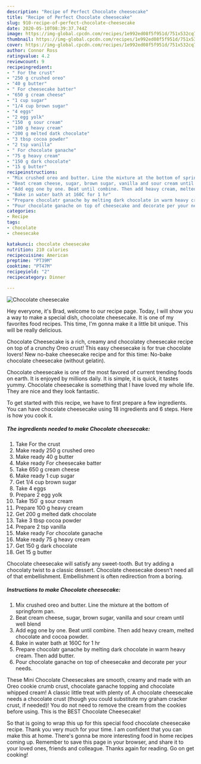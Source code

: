 ```yaml
---
description: "Recipe of Perfect Chocolate cheesecake"
title: "Recipe of Perfect Chocolate cheesecake"
slug: 910-recipe-of-perfect-chocolate-cheesecake
date: 2020-05-10T08:39:37.744Z
image: https://img-global.cpcdn.com/recipes/1e992ed08f5f951d/751x532cq70/chocolate-cheesecake-recipe-main-photo.jpg
thumbnail: https://img-global.cpcdn.com/recipes/1e992ed08f5f951d/751x532cq70/chocolate-cheesecake-recipe-main-photo.jpg
cover: https://img-global.cpcdn.com/recipes/1e992ed08f5f951d/751x532cq70/chocolate-cheesecake-recipe-main-photo.jpg
author: Connor Ross
ratingvalue: 4.2
reviewcount: 9
recipeingredient:
- " For the crust"
- "250 g crushed oreo"
- "40 g butter"
- " For cheesecake batter"
- "650 g cream cheese"
- "1 cup sugar"
- "1/4 cup brown sugar"
- "4 eggs"
- "2 egg yolk"
- "150  g sour cream"
- "100 g heavy cream"
- "200 g melted datk chocolate"
- "3 tbsp cocoa powder"
- "2 tsp vanilla"
- " For chocolate ganache"
- "75 g heavy cream"
- "150 g dark chocolate"
- "15 g butter"
recipeinstructions:
- "Mix crushed oreo and butter. Line the mixture at the bottom of springform pan."
- "Beat cream cheese, sugar, brown sugar, vanilla and sour cream until well blend"
- "Add egg one by one. Beat until combine. Then add heavy cream, melted chocolate and cocoa powder."
- "Bake in water bath at 160C for 1 hr"
- "Prepare chocolatr ganache by melting dark chocolate in warm heavy cream. Then add butter."
- "Pour chocolate ganache on top of cheesecake and decorate per your needs."
categories:
- Recipe
tags:
- chocolate
- cheesecake

katakunci: chocolate cheesecake 
nutrition: 210 calories
recipecuisine: American
preptime: "PT39M"
cooktime: "PT47M"
recipeyield: "2"
recipecategory: Dinner

---
```



![Chocolate cheesecake](https://img-global.cpcdn.com/recipes/1e992ed08f5f951d/751x532cq70/chocolate-cheesecake-recipe-main-photo.jpg)

Hey everyone, it's Brad, welcome to our recipe page. Today, I will show you a way to make a special dish, chocolate cheesecake. It is one of my favorites food recipes. This time, I'm gonna make it a little bit unique. This will be really delicious.

Chocolate Cheesecake is a rich, creamy and chocolatey cheesecake recipe on top of a crunchy Oreo crust! This easy cheesecake is for true chocolate lovers! New no-bake cheesecake recipe and for this time: No-bake chocolate cheesecake (without gelatin).

Chocolate cheesecake is one of the most favored of current trending foods on earth. It is enjoyed by millions daily. It is simple, it is quick, it tastes yummy. Chocolate cheesecake is something that I have loved my whole life. They are nice and they look fantastic.


To get started with this recipe, we have to first prepare a few ingredients. You can have chocolate cheesecake using 18 ingredients and 6 steps. Here is how you cook it.

<!--inarticleads1-->

##### The ingredients needed to make Chocolate cheesecake:

1. Take  For the crust
1. Make ready 250 g crushed oreo
1. Make ready 40 g butter
1. Make ready  For cheesecake batter
1. Take 650 g cream cheese
1. Make ready 1 cup sugar
1. Get 1/4 cup brown sugar
1. Take 4 eggs
1. Prepare 2 egg yolk
1. Take 150 ้ g sour cream
1. Prepare 100 g heavy cream
1. Get 200 g melted datk chocolate
1. Take 3 tbsp cocoa powder
1. Prepare 2 tsp vanilla
1. Make ready  For chocolate ganache
1. Make ready 75 g heavy cream
1. Get 150 g dark chocolate
1. Get 15 g butter


Chocolate cheesecake will satisfy any sweet-tooth. But try adding a chocolaty twist to a classic dessert. Chocolate cheesecake doesn&#39;t need all of that embellishment. Embellishment is often redirection from a boring. 

<!--inarticleads2-->

##### Instructions to make Chocolate cheesecake:

1. Mix crushed oreo and butter. Line the mixture at the bottom of springform pan.
1. Beat cream cheese, sugar, brown sugar, vanilla and sour cream until well blend
1. Add egg one by one. Beat until combine. Then add heavy cream, melted chocolate and cocoa powder.
1. Bake in water bath at 160C for 1 hr
1. Prepare chocolatr ganache by melting dark chocolate in warm heavy cream. Then add butter.
1. Pour chocolate ganache on top of cheesecake and decorate per your needs.


These Mini Chocolate Cheesecakes are smooth, creamy and made with an Oreo cookie crumb crust, chocolate ganache topping and chocolate whipped cream! A classic little treat with plenty of. A chocolate cheesecake needs a chocolate crust (though you could substitute my graham cracker crust, if needed)! You do not need to remove the cream from the cookies before using. This is the BEST Chocolate Cheesecake! 

So that is going to wrap this up for this special food chocolate cheesecake recipe. Thank you very much for your time. I am confident that you can make this at home. There's gonna be more interesting food in home recipes coming up. Remember to save this page in your browser, and share it to your loved ones, friends and colleague. Thanks again for reading. Go on get cooking!
